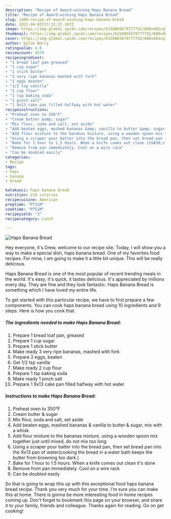 ```yaml
---
description: "Recipe of Award-winning Haps Banana Bread"
title: "Recipe of Award-winning Haps Banana Bread"
slug: 1409-recipe-of-award-winning-haps-banana-bread
date: 2021-04-03T23:12:37.397Z
image: https://img-global.cpcdn.com/recipes/6158865679777792/680x482cq70/haps-banana-bread-recipe-main-photo.jpg
thumbnail: https://img-global.cpcdn.com/recipes/6158865679777792/680x482cq70/haps-banana-bread-recipe-main-photo.jpg
cover: https://img-global.cpcdn.com/recipes/6158865679777792/680x482cq70/haps-banana-bread-recipe-main-photo.jpg
author: Dylan Berry
ratingvalue: 4.6
reviewcount: 4579
recipeingredient:
- "1 bread loaf pan greased"
- "1 cup sugar"
- "1 stick butter"
- "3 very ripe bananas mashed with fork"
- "2 eggs beaten"
- "1/2 tsp vanilla"
- "2 cup flour"
- "1 tsp baking soda"
- "1 pinch salt"
- "1 9x13 cake pan filled halfway with hot water"
recipeinstructions:
- "Preheat oven to 350°F"
- "Cream butter &amp; sugar"
- "Mix flour, soda and salt, set aside"
- "Add beaten eggs, mashed bananas &amp; vanilla to butter &amp; sugar, mix with a whisk"
- "Add flour mixture to the bananas mixture, using a wooden spoon mix together just until mixed, do not mix too long"
- "Using a scraper pour batter into the bread pan, then set bread pan into the 9x13 pan of water(cooking the bread in a water bath keeps the butter from browning too dark.)"
- "Bake for 1 hour to 1.5 hours. When a knife comes out clean it&#39;s done"
- "Remove from pan immediately. Cool on a wire rack"
- "Can be doubled easily"
categories:
- Recipe
tags:
- haps
- banana
- bread

katakunci: haps banana bread 
nutrition: 214 calories
recipecuisine: American
preptime: "PT31M"
cooktime: "PT51M"
recipeyield: "3"
recipecategory: Lunch

---
```



![Haps Banana Bread](https://img-global.cpcdn.com/recipes/6158865679777792/680x482cq70/haps-banana-bread-recipe-main-photo.jpg)

Hey everyone, it's Drew, welcome to our recipe site. Today, I will show you a way to make a special dish, haps banana bread. One of my favorites food recipes. For mine, I am going to make it a little bit unique. This will be really delicious.

Haps Banana Bread is one of the most popular of recent trending meals in the world. It's easy, it's quick, it tastes delicious. It's appreciated by millions every day. They are fine and they look fantastic. Haps Banana Bread is something which I have loved my entire life.




To get started with this particular recipe, we have to first prepare a few components. You can cook haps banana bread using 10 ingredients and 9 steps. Here is how you cook that.

<!--inarticleads1-->

##### The ingredients needed to make Haps Banana Bread:

1. Prepare 1 bread loaf pan, greased
1. Prepare 1 cup sugar
1. Prepare 1 stick butter
1. Make ready 3 very ripe bananas, mashed with fork
1. Prepare 2 eggs, beaten
1. Get 1/2 tsp vanilla
1. Make ready 2 cup flour
1. Prepare 1 tsp baking soda
1. Make ready 1 pinch salt
1. Prepare 1 9x13 cake pan filled halfway with hot water




<!--inarticleads2-->

##### Instructions to make Haps Banana Bread:

1. Preheat oven to 350°F
1. Cream butter &amp; sugar
1. Mix flour, soda and salt, set aside
1. Add beaten eggs, mashed bananas &amp; vanilla to butter &amp; sugar, mix with a whisk
1. Add flour mixture to the bananas mixture, using a wooden spoon mix together just until mixed, do not mix too long
1. Using a scraper pour batter into the bread pan, then set bread pan into the 9x13 pan of water(cooking the bread in a water bath keeps the butter from browning too dark.)
1. Bake for 1 hour to 1.5 hours. When a knife comes out clean it&#39;s done
1. Remove from pan immediately. Cool on a wire rack
1. Can be doubled easily




So that is going to wrap this up with this exceptional food haps banana bread recipe. Thank you very much for your time. I'm sure you can make this at home. There is gonna be more interesting food in home recipes coming up. Don't forget to bookmark this page on your browser, and share it to your family, friends and colleague. Thanks again for reading. Go on get cooking!
